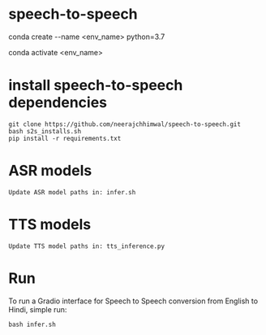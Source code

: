 # speech-to-speech

conda create --name <env_name> python=3.7

conda activate <env_name>

# install speech-to-speech dependencies

```
git clone https://github.com/neerajchhimwal/speech-to-speech.git
bash s2s_installs.sh
pip install -r requirements.txt

```

# ASR models
```
Update ASR model paths in: infer.sh
```

# TTS models
```
Update TTS model paths in: tts_inference.py
```

# Run 

To run a Gradio interface for Speech to Speech conversion from English to Hindi, simple run:
```
bash infer.sh
```
